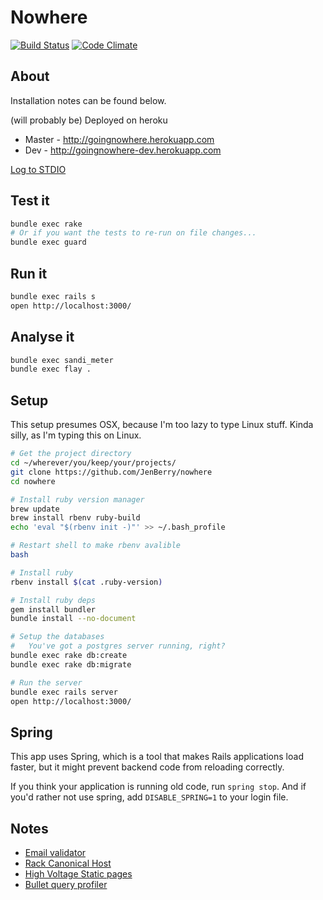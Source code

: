 Nowhere
=======

[![Build Status](https://travis-ci.org/nowhere-nobodies/nowhere.svg?branch=develop)](https://travis-ci.org/nowhere-nobodies/nowhere)
[![Code Climate](https://codeclimate.com/github/nowhere-nobodies/nowhere/badges/gpa.svg)](https://codeclimate.com/github/nowhere-nobodies/nowhere)


## About

Installation notes can be found below.

(will probably be) Deployed on heroku
  * Master - http://goingnowhere.herokuapp.com
  * Dev - http://goingnowhere-dev.herokuapp.com

[Log to STDIO](https://github.com/heroku/rails_stdout_logging)


## Test it

```sh
bundle exec rake
# Or if you want the tests to re-run on file changes...
bundle exec guard
```


## Run it

```sh
bundle exec rails s
open http://localhost:3000/
```


## Analyse it

```sh
bundle exec sandi_meter
bundle exec flay .
```


## Setup

This setup presumes OSX, because I'm too lazy to type Linux stuff. Kinda silly,
as I'm typing this on Linux.

```sh
# Get the project directory
cd ~/wherever/you/keep/your/projects/
git clone https://github.com/JenBerry/nowhere
cd nowhere

# Install ruby version manager
brew update
brew install rbenv ruby-build
echo 'eval "$(rbenv init -)"' >> ~/.bash_profile

# Restart shell to make rbenv avalible
bash

# Install ruby 
rbenv install $(cat .ruby-version)

# Install ruby deps
gem install bundler
bundle install --no-document

# Setup the databases
#   You've got a postgres server running, right?
bundle exec rake db:create
bundle exec rake db:migrate

# Run the server
bundle exec rails server
open http://localhost:3000/
```


## Spring

This app uses Spring, which is a tool that makes Rails applications load
faster, but it might prevent backend code from reloading correctly.

If you think your application is running old code, run `spring stop`. And if
you'd rather not use spring, add `DISABLE_SPRING=1` to your login file.


## Notes

* [Email validator](https://github.com/balexand/email_validator)
* [Rack Canonical Host](https://github.com/tylerhunt/rack-canonical-host)
* [High Voltage Static pages](https://github.com/thoughtbot/high_voltage)
* [Bullet query profiler](https://github.com/flyerhzm/bullet)
